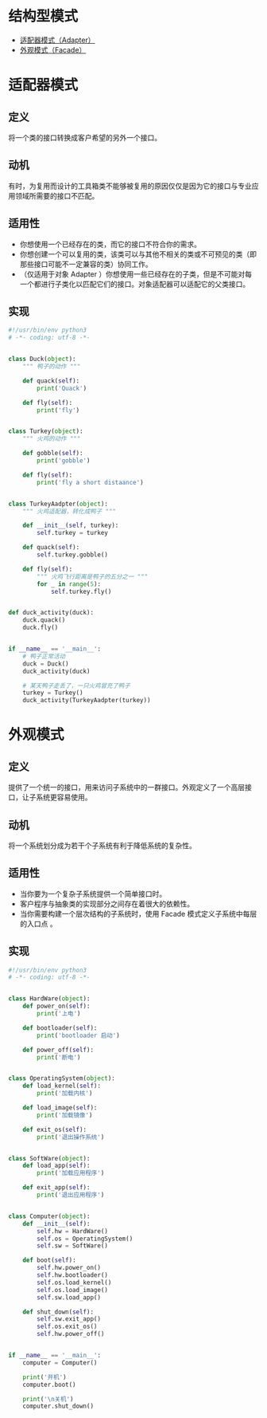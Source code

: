 # 结构型模式

- [适配器模式（Adapter）](#适配器模式)
- [外观模式（Facade）](#外观模式)

# 适配器模式

## 定义

将一个类的接口转换成客户希望的另外一个接口。

## 动机

有时，为复用而设计的工具箱类不能够被复用的原因仅仅是因为它的接口与专业应用领域所需要的接口不匹配。

## 适用性

- 你想使用一个已经存在的类，而它的接口不符合你的需求。
- 你想创建一个可以复用的类，该类可以与其他不相关的类或不可预见的类（即那些接口可能不一定兼容的类）协同工作。
- （仅适用于对象 Adapter ）你想使用一些已经存在的子类，但是不可能对每一个都进行子类化以匹配它们的接口。对象适配器可以适配它的父类接口。

## 实现

```python
#!/usr/bin/env python3
# -*- coding: utf-8 -*-


class Duck(object):
    """ 鸭子的动作 """

    def quack(self):
        print('Quack')

    def fly(self):
        print('fly')


class Turkey(object):
    """ 火鸡的动作 """

    def gobble(self):
        print('gobble')

    def fly(self):
        print('fly a short distaance')


class TurkeyAadpter(object):
    """ 火鸡适配器，转化成鸭子 """

    def __init__(self, turkey):
        self.turkey = turkey

    def quack(self):
        self.turkey.gobble()

    def fly(self):
        """ 火鸡飞行距离是鸭子的五分之一 """
        for _ in range(5):
            self.turkey.fly()


def duck_activity(duck):
    duck.quack()
    duck.fly()


if __name__ == '__main__':
    # 鸭子正常活动
    duck = Duck()
    duck_activity(duck)

    # 某天鸭子走丢了，一只火鸡冒充了鸭子
    turkey = Turkey()
    duck_activity(TurkeyAadpter(turkey))
```

# 外观模式

## 定义

提供了一个统一的接口，用来访问子系统中的一群接口。外观定义了一个高层接口，让子系统更容易使用。

## 动机

将一个系统划分成为若干个子系统有利于降低系统的复杂性。

## 适用性

- 当你要为一个复杂子系统提供一个简单接口时。
- 客户程序与抽象类的实现部分之间存在着很大的依赖性。
- 当你需要构建一个层次结构的子系统时，使用 Facade 模式定义子系统中每层的入口点 。

## 实现

```python
#!/usr/bin/env python3
# -*- coding: utf-8 -*-


class HardWare(object):
    def power_on(self):
        print('上电')

    def bootloader(self):
        print('bootloader 启动')

    def power_off(self):
        print('断电')


class OperatingSystem(object):
    def load_kernel(self):
        print('加载内核')

    def load_image(self):
        print('加载镜像')

    def exit_os(self):
        print('退出操作系统')


class SoftWare(object):
    def load_app(self):
        print('加载应用程序')

    def exit_app(self):
        print('退出应用程序')


class Computer(object):
    def __init__(self):
        self.hw = HardWare()
        self.os = OperatingSystem()
        self.sw = SoftWare()

    def boot(self):
        self.hw.power_on()
        self.hw.bootloader()
        self.os.load_kernel()
        self.os.load_image()
        self.sw.load_app()

    def shut_down(self):
        self.sw.exit_app()
        self.os.exit_os()
        self.hw.power_off()


if __name__ == '__main__':
    computer = Computer()

    print('开机')
    computer.boot()

    print('\n关机')
    computer.shut_down()
```

